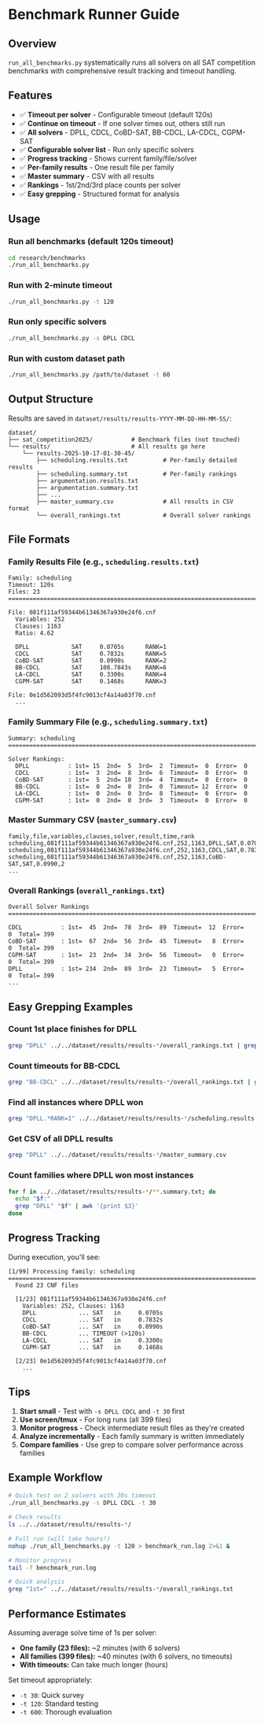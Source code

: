 # Benchmark Runner Guide

## Overview

`run_all_benchmarks.py` systematically runs all solvers on all SAT competition benchmarks with comprehensive result tracking and timeout handling.

## Features

- ✅ **Timeout per solver** - Configurable timeout (default 120s)
- ✅ **Continue on timeout** - If one solver times out, others still run
- ✅ **All solvers** - DPLL, CDCL, CoBD-SAT, BB-CDCL, LA-CDCL, CGPM-SAT
- ✅ **Configurable solver list** - Run only specific solvers
- ✅ **Progress tracking** - Shows current family/file/solver
- ✅ **Per-family results** - One result file per family
- ✅ **Master summary** - CSV with all results
- ✅ **Rankings** - 1st/2nd/3rd place counts per solver
- ✅ **Easy grepping** - Structured format for analysis

## Usage

### Run all benchmarks (default 120s timeout)
```bash
cd research/benchmarks
./run_all_benchmarks.py
```

### Run with 2-minute timeout
```bash
./run_all_benchmarks.py -t 120
```

### Run only specific solvers
```bash
./run_all_benchmarks.py -s DPLL CDCL
```

### Run with custom dataset path
```bash
./run_all_benchmarks.py /path/to/dataset -t 60
```

## Output Structure

Results are saved in `dataset/results/results-YYYY-MM-DD-HH-MM-SS/`:

```
dataset/
├── sat_competition2025/           # Benchmark files (not touched)
└── results/                       # All results go here
    └── results-2025-10-17-01-30-45/
        ├── scheduling.results.txt          # Per-family detailed results
        ├── scheduling.summary.txt          # Per-family rankings
        ├── argumentation.results.txt
        ├── argumentation.summary.txt
        ├── ...
        ├── master_summary.csv              # All results in CSV format
        └── overall_rankings.txt            # Overall solver rankings
```

## File Formats

### Family Results File (e.g., `scheduling.results.txt`)

```
Family: scheduling
Timeout: 120s
Files: 23
================================================================================

File: 081f111af59344b61346367a930e24f6.cnf
  Variables: 252
  Clauses: 1163
  Ratio: 4.62

  DPLL            SAT     0.0705s      RANK=1
  CDCL            SAT     0.7832s      RANK=5
  CoBD-SAT        SAT     0.0990s      RANK=2
  BB-CDCL         SAT     108.7843s    RANK=6
  LA-CDCL         SAT     0.3300s      RANK=4
  CGPM-SAT        SAT     0.1468s      RANK=3

File: 0e1d562093d5f4fc9013cf4a14a03f70.cnf
  ...
```

### Family Summary File (e.g., `scheduling.summary.txt`)

```
Summary: scheduling
================================================================================

Solver Rankings:
  DPLL           : 1st= 15  2nd=  5  3rd=  2  Timeout=  0  Error=  0
  CDCL           : 1st=  3  2nd=  8  3rd=  6  Timeout=  0  Error=  0
  CoBD-SAT       : 1st=  5  2nd= 10  3rd=  4  Timeout=  0  Error=  0
  BB-CDCL        : 1st=  0  2nd=  0  3rd=  0  Timeout= 12  Error=  0
  LA-CDCL        : 1st=  0  2nd=  0  3rd=  8  Timeout=  0  Error=  0
  CGPM-SAT       : 1st=  0  2nd=  0  3rd=  3  Timeout=  0  Error=  0
```

### Master Summary CSV (`master_summary.csv`)

```csv
family,file,variables,clauses,solver,result,time,rank
scheduling,081f111af59344b61346367a930e24f6.cnf,252,1163,DPLL,SAT,0.0705,1
scheduling,081f111af59344b61346367a930e24f6.cnf,252,1163,CDCL,SAT,0.7832,5
scheduling,081f111af59344b61346367a930e24f6.cnf,252,1163,CoBD-SAT,SAT,0.0990,2
...
```

### Overall Rankings (`overall_rankings.txt`)

```
Overall Solver Rankings
================================================================================

CDCL           : 1st=  45  2nd=  78  3rd=  89  Timeout=  12  Error=   0  Total= 399
CoBD-SAT       : 1st=  67  2nd=  56  3rd=  45  Timeout=   8  Error=   0  Total= 399
CGPM-SAT       : 1st=  23  2nd=  34  3rd=  56  Timeout=   0  Error=   0  Total= 399
DPLL           : 1st= 234  2nd=  89  3rd=  23  Timeout=   5  Error=   0  Total= 399
...
```

## Easy Grepping Examples

### Count 1st place finishes for DPLL
```bash
grep "DPLL" ../../dataset/results/results-*/overall_rankings.txt | grep -oP '1st=\s*\K\d+'
```

### Count timeouts for BB-CDCL
```bash
grep "BB-CDCL" ../../dataset/results/results-*/overall_rankings.txt | grep -oP 'Timeout=\s*\K\d+'
```

### Find all instances where DPLL won
```bash
grep "DPLL.*RANK=1" ../../dataset/results/results-*/scheduling.results.txt
```

### Get CSV of all DPLL results
```bash
grep "DPLL" ../../dataset/results/results-*/master_summary.csv
```

### Count families where DPLL won most instances
```bash
for f in ../../dataset/results/results-*/**.summary.txt; do
  echo "$f:"
  grep "DPLL" "$f" | awk '{print $3}'
done
```

## Progress Tracking

During execution, you'll see:
```
[1/99] Processing family: scheduling
================================================================================
  Found 23 CNF files

  [1/23] 081f111af59344b61346367a930e24f6.cnf
    Variables: 252, Clauses: 1163
    DPLL            ... SAT   in     0.0705s
    CDCL            ... SAT   in     0.7832s
    CoBD-SAT        ... SAT   in     0.0990s
    BB-CDCL         ... TIMEOUT (>120s)
    LA-CDCL         ... SAT   in     0.3300s
    CGPM-SAT        ... SAT   in     0.1468s

  [2/23] 0e1d562093d5f4fc9013cf4a14a03f70.cnf
    ...
```

## Tips

1. **Start small** - Test with `-s DPLL CDCL` and `-t 30` first
2. **Use screen/tmux** - For long runs (all 399 files)
3. **Monitor progress** - Check intermediate result files as they're created
4. **Analyze incrementally** - Each family summary is written immediately
5. **Compare families** - Use grep to compare solver performance across families

## Example Workflow

```bash
# Quick test on 2 solvers with 30s timeout
./run_all_benchmarks.py -s DPLL CDCL -t 30

# Check results
ls ../../dataset/results/results-*/

# Full run (will take hours!)
nohup ./run_all_benchmarks.py -t 120 > benchmark_run.log 2>&1 &

# Monitor progress
tail -f benchmark_run.log

# Quick analysis
grep "1st=" ../../dataset/results/results-*/overall_rankings.txt
```

## Performance Estimates

Assuming average solve time of 1s per solver:
- **One family (23 files):** ~2 minutes (with 6 solvers)
- **All families (399 files):** ~40 minutes (with 6 solvers, no timeouts)
- **With timeouts:** Can take much longer (hours)

Set timeout appropriately:
- `-t 30`: Quick survey
- `-t 120`: Standard testing
- `-t 600`: Thorough evaluation
